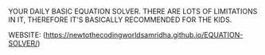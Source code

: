 YOUR DAILY BASIC EQUATION SOLVER. THERE ARE LOTS OF LIMITATIONS IN IT, THEREFORE IT'S BASICALLY RECOMMENDED FOR THE KIDS.

WEBSITE: (https://newtothecodingworldsamridha.github.io/EQUATION-SOLVER/)
